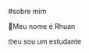    #sobre mim

 🤹Meu nome é Rhuan

 🤓eu sou um estudante



<!---
Rhuan-da-rosa/Rhuan-da-rosa is a ✨ special ✨ repository because its `README.md` (this file) appears on your GitHub profile.
You can click the Preview link to take a look at your changes.
--->

